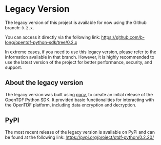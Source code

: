 # Legacy Version

The legacy version of this project is available for now using the Github branch: `0.2.x`.

You can access it directly via the following link:
https://github.com/b-long/opentdf-python-sdk/tree/0.2.x

In extreme cases, if you need to use this legacy version, please refer to the information
available in that branch. However, it is highly recommended to use the latest version of the project for better performance, security, and support.

## About the legacy version

The legacy version was built using [gopy](https://github.com/go-python/gopy), to create an initial
release of the OpenTDF Python SDK. It provided basic functionalities for interacting with the OpenTDF platform, including data encryption and decryption.

## PyPI

The most recent release of the legacy version is available on PyPI and can
be found at the following link:
https://pypi.org/project/otdf-python/0.2.20/
